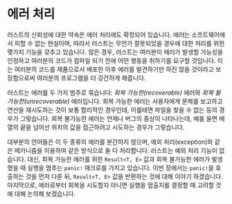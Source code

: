 # 에러 처리

러스트의 신뢰성에 대한 약속은 에러 처리에도 확장되어 있습니다. 에러는 소프트웨어에서 피할 수 없는 현실이며,
따라서 러스트는 무언가 잘못되었을 경우에 대한 처리를 위한 몇가지 기능을 갖추고 있습니다. 많은 경우,
러스트는 여러분이 에러가 발생할 가능성을 인정하고 여러분의 코드가 컴파일 되기 전에 어떤 행동을 취하기를
요구할 것입니다. 이는 여러분의 코드를 제품으로서 배포한 이후 에러를 발견하기만 하진 않을 것이라고 보장함으로써
여러분의 프로그램을 더 강건하게 해줍니다.

러스트는 에러를 두 가지 범주로 묶습니다: *회복 가능한(recoverable)* 에러와
*회복 불가능한(unrecoverable)* 에러입니다. 회복 가능한 에러는 사용자에게 문제를 보고하고 연산을
재시도하는 것이 보통 합리적인 경우인데, 이를테면 파일을 찾을 수 없는 등의 경우가 그렇습니다. 회복 불가능한
에러는 언제나 버그의 증상이 나타나는데, 예를 들면 배열의 끝을 넘어선 위치의 값을 접근하려고 시도하는 경우가
그렇습니다.

대부분의 언어들은 이 두 종류의 에러를 분간하지 않으며, 예외 처리(exception)와 같은 메카니즘을
이용하여 같은 방식으로 둘 다 처리합니다. 러스트는 예외 처리 기능이 없습니다. 대신, 회복 가능한 에러를
위한 `Result<T, E>` 값과 회복 불가능한 에러가 발생했을 때 실행을 멈추는 `panic!` 매크로를 가지고
있습니다. 이번 장에서는 `panic!`을 호출하는 것을 먼저 다룬 뒤, `Result<T, E>` 값을 반환하는
것에 대해 이야기 하겠습니다. 마지막으로, 에러로부터 회복을 시도할지 아니면 실행을 멈출지를 결정할 때
고려할 것에 대해 논의해 보겠습니다.
